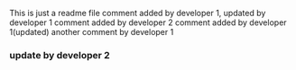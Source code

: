 This is just a readme file
comment added by developer 1, updated by developer 1
comment added by developer 2
comment added by developer 1(updated)
another comment by developer 1


### update by developer 2